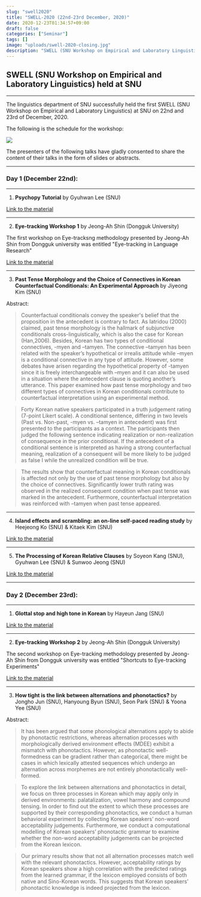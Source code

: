 ```yaml
---
slug: "swell2020"
title: "SWELL-2020 (22nd-23rd December, 2020)"
date: 2020-12-23T01:34:57+09:00
draft: false
categories: ["Seminar"]
tags: []
image: "uploads/swell-2020-closing.jpg"
description: "SWELL (SNU Workshop on Empirical and Laboratory Linguistics) held at SNU"
---
```


## SWELL (SNU Workshop on Empirical and Laboratory Linguistics) held at SNU

---

The linguistics department of SNU successfully held the first SWELL (SNU Workshop on Empirical and Laboratory Linguistics) at SNU on 22nd and 23rd of December, 2020.

The following is the schedule for the workshop:

![](/materials/swell2020-schedule.jpg)

The presenters of the following talks have gladly consented to share the content of their talks in the form of slides or abstracts.

---

### Day 1 (December 22nd):

---

1. **Psychopy Tutorial** by Gyuhwan Lee (SNU)

[Link to the material](/materials/SWELL-2020/Gyuhwan_Lee_PsychopyTutorial_201222.pdf)

---

2. **Eye-tracking Workshop 1** by Jeong-Ah Shin (Dongguk University)

The first workshop on Eye-tracksng methodology presented by Jeong-Ah Shin from Dongguk university was entitled "Eye-tracking in Language Research"

[Link to the material](/materials/SWELL-2020/Jeong-Ah_Shin_Eyetracking_Intro.pdf)

---

3. **Past Tense Morphology and the Choice of Connectives in Korean Counterfactual Conditionals: An Experimental Approach** by Jiyeong Kim (SNU)

Abstract:

> Counterfactual conditionals convey the speaker's belief that the proposition in the antecedent is contrary to fact. As Iatridou (2000) claimed, past tense morphology is the hallmark of subjunctive conditionals cross-linguistically, which is also the case for Korean (Han,2006). Besides, Korean has two types of conditional connectives, -myen and –tamyen. The connective –tamyen has been related with the speaker’s hypothetical or irrealis attitude while –myen is a conditional connective in any type of attitude. However, some debates have arisen regarding the hypothetical property of -tamyen since it is freely interchangeable with –myen and it can also be used in a situation where the antecedent clause is quoting another’s utterance. This paper examined how past tense morphology and two different types of connectives in Korean conditionals contribute to counterfactual interpretation using an experimental method.

> Forty Korean native speakers participated in a truth judgement rating (7-point Likert scale). A conditional sentence, differing in two levels (Past vs. Non-past, -myen vs. –tamyen in antecedent) was first presented to the participants as a context. The participants then judged the following sentence indicating realization or non-realization of consequence in the prior conditional. If the antecedent of a conditional sentence is interpreted as having a strong counterfactual meaning, realization of a consequent will be more likely to be judged as false l while the unrealized condition will be true.

> The results show that counterfactual meaning in Korean conditionals is affected not only by the use of past tense morphology but also by the choice of connectives. Significantly lower truth rating was observed in the realized consequent condition when past tense was marked in the antecedent. Furthermore, counterfactual interpretation was reinforced with –tamyen when past tense appeared.

---

4. **Island effects and scrambling: an on-line self-paced reading study** by Heejeong Ko (SNU) & Kitaek Kim (SNU)

[Link to the material](/materials/SWELL-2020/Ko_Kim_Island-effects-and-scrambling_abstract.pdf)

---

5. **The Processing of Korean Relative Clauses** by Soyeon Kang (SNU), Gyuhwan Lee (SNU) & Sunwoo Jeong (SNU)

[Link to the material](/materials/SWELL-2020/Kang_Lee_Jeong_Korean-RC.pdf)

---

### Day 2 (December 23rd):

---

1. **Glottal stop and high tone in Korean** by Hayeun Jang (SNU)

[Link to the material](/materials/SWELL-2020/Hayeun_Jang_glottal-stop-and-high-tone.pdf)

---

2. **Eye-tracking Workshop 2** by Jeong-Ah Shin (Dongguk University)

The second workshop on Eye-tracking methodology presented by Jeong-Ah Shin from Dongguk university was entitled "Shortcuts to Eye-tracking Experiments"

[Link to the material](/materials/SWELL-2020/Jeong-Ah_Shin_Eytracking_Shortcut.pdf)

---

3. **How tight is the link between alternations and phonotactics?** by Jongho Jun (SNU), Hanyoung Byun (SNU), Seon Park (SNU) & Yoona Yee (SNU)

Abstract:

> It has been argued that some phonological alternations apply to abide by phonotactic restrictions, whereas alternation processes with morphologically derived environment effects (MDEE) exhibit a mismatch with phonotactics. However, as phonotactic well-formedness can be gradient rather than categorical, there might be cases in which lexically attested sequences which undergo an alternation across morphemes are not entirely phonotactically well-formed.

> To explore the link between alternations and phonotactics in detail, we focus on three processes in Korean which may apply only in derived environments: palatalization, vowel harmony and compound tensing. In order to find out the extent to which these processes are supported by their corresponding phonotactics, we conduct a human behavioral experiment by collecting Korean speakers’ non-word acceptability judgements. Furthermore, we conduct a computational modelling of Korean speakers’ phonotactic grammar to examine whether the non-word acceptability judgements can be projected from the Korean lexicon.

> Our primary results show that not all alternation processes match well with the relevant phonotactics. However, acceptability ratings by Korean speakers show a high correlation with the predicted ratings from the learned grammar, if the lexicon employed consists of both native and Sino-Korean words. This suggests that Korean speakers’ phonotactic knowledge is indeed projected from the lexicon.
